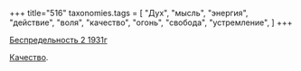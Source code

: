 +++
title="516"
taxonomies.tags = [
 "Дух",
 "мысль",
 "энергия",
 "действие",
 "воля",
 "качество",
 "огонь",
 "свобода",
 "устремление",
]
+++

[Беспредельность 2 1931г](/agni/1931)

[Качество](/tags/Дух).   

